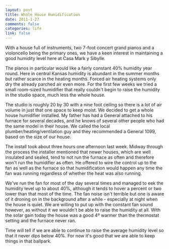 ```yaml
--- 
layout: post
title: Whole House Humidification
date: 2011-1-27
comments: false
categories: life
link: false
---
```

With a house full of instruments, two 7-foot concert grand pianos and a violoncello being the primary ones, we have a keen interest in maintaining a good humidity level here at Casa Mark y Sibylle.

The pianos in particular would like a fairly constant 40% humidity year round. Here in central Kansas humidity is abundant in the summer months but rather scarce in the heating months. Forced air heating systems only dry the already parched air even more. For the first few weeks we tried a small room-sized humidifier that really couldn't begin to raise the humidity in the studio space, much less the whole house.

The studio is roughly 20 by 30 with a nine foot ceiling so there is a lot of air volume in just that one space to keep moist. We decided to get a whole house humidifier installed. My father has had a General attached to his furnace for several decades, and he knows of several other people who had the same model in their house. We called the local plumber/heating/ventilation guy and they recommended a General 1099, based on the size of our house.

The install took about three hours one afternoon last week. Midway through the process the installer mentioned that newer houses, which are well insulated and sealed, tend to not run the furnace as often and therefore won't run the humidifier as often. He offered to wire the control up to the fan as well as the furnace so that humidification would happen any time the fan was running regardless of whether the heat was also running.

We've run the fan for most of the day several times and managed to eek the humidity level up to about 40%, although it tends to hover a percent or two lower than that most of the time. The fan noise isn't terrible but one is aware of it droning on in the background after a while - especially at night when the house is quiet. We are willing to put up with the constant fan sound however, as without it we wouldn't be able to raise the humidity at all. With the solar gain today the house was a good 4º warmer than the thermostat setting and the furnace never ran.

Time will tell if we are able to continue to raise the average humidity level so that it never dips below 40%. For now it's good that we are able to keep things in that ballpark.
